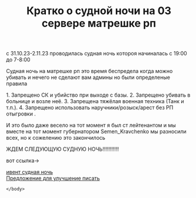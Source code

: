 <html>
    <title>КСудная ночь 03 сервер</title>
    <body>
    <header> 
       <h1>Кратко о судной ночи   на 03 сервере матрешке рп </h1>
      </header>
 <main>
 <p>   c 31.10.23-2.11.23 проводилась судная ночь котороя начиналась с 19:00 до 7-8:00 </p>
 <p> Судная ночь на матрешке рп это время беспредела когда можно убивать и нечего не сделают вам админы но были определеные правила </p>
 <p> 1. Запрещено СК и убийство при выходе с базы.
2. Запрещено убивать в больнице и возле неё.
3. Запрещена тяжёлая военная техника (Танк и т.п.).
4. Запрещено использовать наручники/розыск/арест без РП отыгровки .</p>
<p> И это было даже весело на тот момент я был ст лейтенантом и мы вместе  на тот момент губернатором Semen_Kravchenko мы разносили всех, но к сожелению это закончилось  </p>
<p> ЖДЕМ СЛЕДУЮЩУЮ СУДНУЮ НОЧЬ!!!!!!!!!!!</p>
<P> вот ссылка-> </P> <a href=https://forum.matrp.ru/index.php?threads/03-%D0%A1%D1%83%D0%B4%D0%BD%D0%B0%D1%8F-%D0%BD%D0%BE%D1%87%D1%8C.1107474/">ивент судная ночь</a>

</main>
<footer><a href="https://vk.com/kirya_ellite">Предложение для улучшение писать </a></footer>
    
    </body>
</html>
